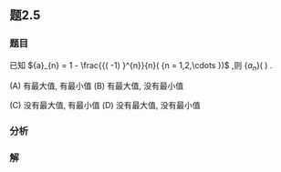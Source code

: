 ## 题2.5
### 题目
已知 ${a}_{n} = 1 - \frac{{( -1) }^{n}}{n}( {n = 1,2,\cdots })$ ,则 $\{  {a}_{n}\}  ( \;)$ .

(A) 有最大值, 有最小值 (B) 有最大值, 没有最小值

(C) 没有最大值, 有最小值 (D) 没有最大值, 没有最小值
### 分析

### 解